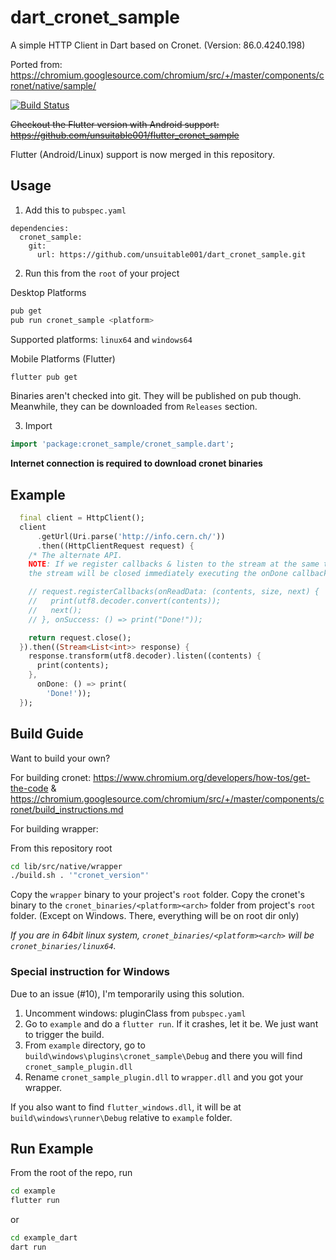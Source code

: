 # dart_cronet_sample

A simple HTTP Client in Dart based on Cronet. (Version: 86.0.4240.198)

Ported from: https://chromium.googlesource.com/chromium/src/+/master/components/cronet/native/sample/

[![Build Status](https://github.com/unsuitable001/dart_cronet_sample/workflows/Dart%20CI/badge.svg)](https://github.com/unsuitable001/dart_cronet_sample/actions?query=workflow%3A"Dart+CI")

~~Checkout the Flutter version with Android support: https://github.com/unsuitable001/flutter_cronet_sample~~

Flutter (Android/Linux) support is now merged in this repository.

## Usage

1. Add this to `pubspec.yaml`

```pubspec
dependencies:
  cronet_sample:
    git:
      url: https://github.com/unsuitable001/dart_cronet_sample.git

```

2. Run this from the `root` of your project

Desktop Platforms

```bash
pub get
pub run cronet_sample <platform>
```
Supported platforms: `linux64` and `windows64`


Mobile Platforms (Flutter)

```bash
flutter pub get
```
Binaries aren't checked into git. They will be published on pub though. Meanwhile,
they can be downloaded from `Releases` section.

3. Import

```dart
import 'package:cronet_sample/cronet_sample.dart';
```

**Internet connection is required to download cronet binaries**


## Example

```dart
  final client = HttpClient();
  client
      .getUrl(Uri.parse('http://info.cern.ch/'))
      .then((HttpClientRequest request) {
    /* The alternate API.
    NOTE: If we register callbacks & listen to the stream at the same time,
    the stream will be closed immediately executing the onDone callback */

    // request.registerCallbacks(onReadData: (contents, size, next) {
    //   print(utf8.decoder.convert(contents));
    //   next();
    // }, onSuccess: () => print("Done!"));

    return request.close();
  }).then((Stream<List<int>> response) {
    response.transform(utf8.decoder).listen((contents) {
      print(contents);
    },
      onDone: () => print(
        'Done!'));
  });
```

## Build Guide

Want to build your own?

For building cronet: https://www.chromium.org/developers/how-tos/get-the-code & https://chromium.googlesource.com/chromium/src/+/master/components/cronet/build_instructions.md

For building wrapper:

From this repository root

```bash
cd lib/src/native/wrapper
./build.sh . '"cronet_version"'
```

Copy the `wrapper` binary to your project's `root` folder. 
Copy the cronet's binary to the `cronet_binaries/<platform><arch>` folder from project's `root` folder. (Except on Windows. There, everything will be on root dir only)

*If you are in 64bit linux system, `cronet_binaries/<platform><arch>` will be `cronet_binaries/linux64`.*

### Special instruction for Windows

Due to an issue (#10), I'm temporarily using this solution.

1. Uncomment windows: pluginClass from `pubspec.yaml`
2. Go to `example` and do a `flutter run`. If it crashes, let it be. We just want to trigger the build.
3. From `example` directory, go to `build\windows\plugins\cronet_sample\Debug` and there you will find `cronet_sample_plugin.dll`
4. Rename `cronet_sample_plugin.dll` to `wrapper.dll` and you got your wrapper.

If you also want to find `flutter_windows.dll`, it will be at `build\windows\runner\Debug` relative to `example` folder.

## Run Example

From the root of the repo, run

```bash
cd example
flutter run
```

or

```bash
cd example_dart
dart run
```
